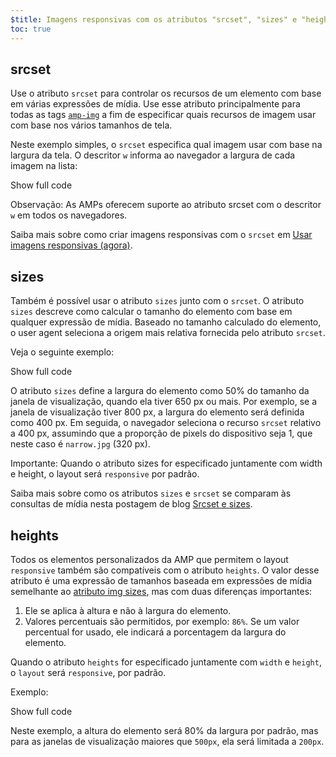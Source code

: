 ```yaml
---
$title: Imagens responsivas com os atributos "srcset", "sizes" e "heights"
toc: true
---
```



## srcset

 Use o atributo `srcset` para controlar os recursos de um elemento com base em várias expressões de mídia. Use esse atributo principalmente para todas as tags [`amp-img`](/pt_br/docs/reference/components/amp-img.html) a fim de especificar quais recursos de imagem usar com base nos vários tamanhos de tela.

Neste exemplo simples, o `srcset` especifica qual imagem usar com base na largura da tela. O descritor `w` informa ao navegador a largura de cada imagem na lista:

<!--embedded amp-img example using srcset -->
<div>
<amp-iframe height="231"
            layout="fixed-height"
            sandbox="allow-scripts allow-forms allow-same-origin"
            resizable
            src="https://ampproject-b5f4c.firebaseapp.com/examples/ampimg.srcset.embed.html">
  <div overflow tabindex="0" role="button" aria-label="Show more">Show full code</div>
  <div placeholder></div>
</amp-iframe>
</div>

Observação: As AMPs oferecem suporte ao atributo srcset com o descritor `w` em todos os navegadores.

 Saiba mais sobre como criar imagens responsivas com o `srcset` em [Usar imagens responsivas (agora)](http://alistapart.com/article/using-responsive-images-now).

## sizes

Também é possível usar o atributo `sizes` junto com o `srcset`. O atributo `sizes` descreve como calcular o tamanho do elemento com base em qualquer expressão de mídia. Baseado no tamanho calculado do elemento, o user agent seleciona a origem mais relativa fornecida pelo atributo `srcset`.

Veja o seguinte exemplo:

<!--embedded amp-img example using sizes -->
<div>
<amp-iframe height="231"
            layout="fixed-height"
            sandbox="allow-scripts allow-forms allow-same-origin"
            resizable
            src="https://ampproject-b5f4c.firebaseapp.com/examples/ampimg.sizes.embed.html">
  <div overflow tabindex="0" role="button" aria-label="Show more">Show full code</div>
  <div placeholder></div>
</amp-iframe>
</div>

O atributo `sizes` define a largura do elemento como 50% do tamanho da janela de visualização, quando ela tiver 650 px ou mais. Por exemplo, se a janela de visualização tiver 800 px, a largura do elemento será definida como 400 px. Em seguida, o navegador seleciona o recurso `srcset` relativo a 400 px, assumindo que a proporção de pixels do dispositivo seja 1, que neste caso é `narrow.jpg` (320 px).

Importante: Quando o atributo sizes for especificado juntamente com width e height, o layout será `responsive` por padrão.


Saiba mais sobre como os atributos `sizes` e `srcset` se comparam às consultas de mídia nesta postagem de blog [Srcset e sizes](https://ericportis.com/posts/2014/srcset-sizes/).

## heights

 Todos os elementos personalizados da AMP que permitem o layout `responsive` também são compatíveis com o atributo `heights`. O valor desse atributo é uma expressão de tamanhos baseada em expressões de mídia semelhante ao [atributo img sizes](https://developer.mozilla.org/en-US/docs/Web/HTML/Element/img), mas com duas diferenças importantes:

1. Ele se aplica à altura e não à largura do elemento.
2. Valores percentuais são permitidos, por exemplo: `86%`. Se um valor percentual for usado, ele indicará a porcentagem da largura do elemento.

Quando o atributo `heights` for especificado juntamente com `width` e `height`, o `layout` será `responsive`, por padrão.

Exemplo:

<!--embedded amp-img example using heights -->
<div>
<amp-iframe height="193"
            layout="fixed-height"
            sandbox="allow-scripts allow-forms allow-same-origin"
            resizable
            src="https://ampproject-b5f4c.firebaseapp.com/examples/ampimg.heights.embed.html">
  <div overflow tabindex="0" role="button" aria-label="Show more">Show full code</div>
  <div placeholder></div>
</amp-iframe>
</div>

Neste exemplo, a altura do elemento será 80% da largura por padrão, mas para as janelas de visualização maiores que `500px`, ela será limitada a `200px`.

